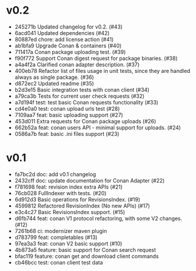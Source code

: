 # v0.2
-  245271b Updated changelog for v0.2. (#43)
-  6acd041 Updated dependencies (#42)
-  80887ed chore: add license action (#41)
-  ab1bfa9 Upgrade Conan & containers (#40)
-  711417a Conan package uploading test. (#39)
-  f90f772 Support Conan digest request for package binaries. (#38)
-  a4a4f2a Clarified conan adapter description. (#37)
-  400eb78 Refactor list of files usage in unit tests, since they are handled always as single package. (#36)
-  d872ec2 Updated readme (#35)
-  b2d3e15 Basic integration tests with conan client (#34)
-  a79ca3b Tests for current user check requests (#32)
-  a7d194f test: test basic Conan requests functionality (#33)
-  cd4e0a0 test: conan upload urls test (#28)
-  7109aa7 feat: basic uploading support (#27)
-  453d011 Extra requests for Conan package uploads (#26)
-  662b52a feat: conan users API - minimal support for uploads. (#24)
-  0586a7b feat: basic .ini files support (#23)

# v0.1
-  fa7bc2d doc: add v0.1 changelog
-  2432cff doc: update documentation for Conan Adapter (#22)
-  f781698 feat: revision index extra APIs (#21)
-  76cb028 FullIndexer with tests. (#20)
-  6d912d3 Basic operations for RevisionsIndex. (#19)
-  4599812 Refactored RevisionIndex (No new APIs) (#17)
-  e3c4c27 Basic RevisionsIndex support. (#15)
-  d6fb744 feat: conan V1 protocol refactoring, with some V2 changes. (#12)
-  7261b68 ci: modernizer maven plugin
-  d783799 feat: completables (#13)
-  97ea3a3 feat: conan V2 basic support (#10)
-  4b873a5 feature: basic support for Conan search request
-  bfac119 feature: conan get and download client commands
-  cb46bcc test: conan client test data
